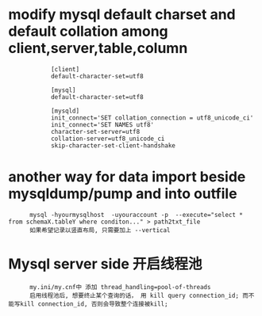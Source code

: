# modify mysql default charset and default collation among client,server,table,column
                
                [client]
                default-character-set=utf8
 
                [mysql]
                default-character-set=utf8
 
                [mysqld]
                init_connect='SET collation_connection = utf8_unicode_ci'
                init_connect='SET NAMES utf8'
                character-set-server=utf8
                collation-server=utf8_unicode_ci
                skip-character-set-client-handshake

# another way for data import beside mysqldump/pump and into outfile 

          mysql -hyourmysqlhost  -uyouraccount -p  --execute="select * from schemaX.tableY where conditon..." > path2txt_file
          如果希望记录以竖直布局, 只需要加上 --vertical
          
# Mysql server side 开启线程池
          my.ini/my.cnf中 添加 thread_handling=pool-of-threads
          启用线程池后, 想要终止某个查询的话， 用 kill query connection_id; 而不能写kill connection_id, 否则会导致整个连接被kill;
        
